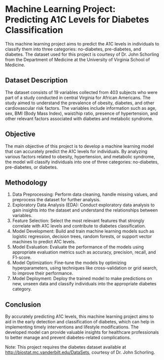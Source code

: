 # Machine Learning Project: Predicting A1C Levels for Diabetes Classification

This machine learning project aims to predict the A1C levels in individuals to classify them into three categories: no-diabetes, pre-diabetes, and diabetes. The dataset used for this project is courtesy of Dr. John Schorling from the Department of Medicine at the University of Virginia School of Medicine.

## Dataset Description

The dataset consists of 19 variables collected from 403 subjects who were part of a study conducted in central Virginia for African Americans. The study aimed to understand the prevalence of obesity, diabetes, and other cardiovascular risk factors. The variables include information such as age, sex, BMI (Body Mass Index), waist/hip ratio, presence of hypertension, and other relevant factors associated with diabetes and metabolic syndrome.

## Objective

The main objective of this project is to develop a machine learning model that can accurately predict the A1C levels for individuals. By analyzing various factors related to obesity, hypertension, and metabolic syndrome, the model will classify individuals into one of three categories: no-diabetes, pre-diabetes, or diabetes.

## Methodology

1. Data Preprocessing: Perform data cleaning, handle missing values, and preprocess the dataset for further analysis.
2. Exploratory Data Analysis (EDA): Conduct exploratory data analysis to gain insights into the dataset and understand the relationships between variables.
3. Feature Selection: Select the most relevant features that strongly correlate with A1C levels and contribute to diabetes classification.
4. Model Development: Build and train machine learning models such as logistic regression, decision trees, random forests, or support vector machines to predict A1C levels.
5. Model Evaluation: Evaluate the performance of the models using appropriate evaluation metrics such as accuracy, precision, recall, and F1-score.
6. Model Optimization: Fine-tune the models by optimizing hyperparameters, using techniques like cross-validation or grid search, to improve their performance.
7. Model Deployment: Deploy the trained model to make predictions on new, unseen data and classify individuals into the appropriate diabetes category.

## Conclusion

By accurately predicting A1C levels, this machine learning project aims to aid in the early detection and classification of diabetes, which can help in implementing timely interventions and lifestyle modifications. The developed model can provide valuable insights for healthcare professionals to better manage and prevent diabetes-related complications.

Note: This project requires the diabetes dataset available at http://biostat.mc.vanderbilt.edu/DataSets, courtesy of Dr. John Schorling.
